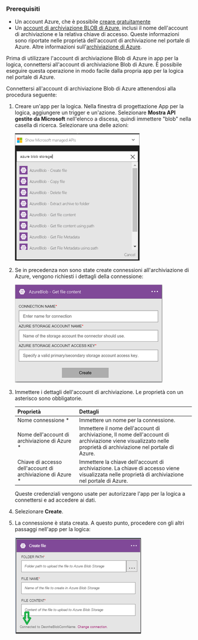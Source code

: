 ### <a name="prerequisites"></a>Prerequisiti
* Un account Azure, che è possibile [creare gratuitamente](https://azure.microsoft.com/free)
* Un [account di archiviazione BLOB di Azure](../articles/storage/storage-create-storage-account.md), inclusi il nome dell'account di archiviazione e la relativa chiave di accesso. Queste informazioni sono riportate nelle proprietà dell'account di archiviazione nel portale di Azure. Altre informazioni sull'[archiviazione di Azure](../articles/storage/storage-introduction.md).

Prima di utilizzare l'account di archiviazione Blob di Azure in app per la logica, connettersi all'account di archiviazione Blob di Azure. È possibile eseguire questa operazione in modo facile dalla propria app per la logica nel portale di Azure.  

Connettersi all'account di archiviazione Blob di Azure attenendosi alla procedura seguente:  

1. Creare un'app per la logica. Nella finestra di progettazione App per la logica, aggiungere un trigger e un'azione. Selezionare **Mostra API gestite da Microsoft** nell'elenco a discesa, quindi immettere "blob" nella casella di ricerca. Selezionare una delle azioni:  
   
    ![Passaggio per la creazione della connessione ad archiviazione BLOB di Azure](./media/connectors-create-api-azureblobstorage/azureblobstorage-1.png)  
2. Se in precedenza non sono state create connessioni all'archiviazione di Azure, vengono richiesti i dettagli della connessione:   
   
    ![Passaggio per la creazione della connessione ad archiviazione BLOB di Azure](./media/connectors-create-api-azureblobstorage/connection-details.png)  
3. Immettere i dettagli dell'account di archiviazione. Le proprietà con un asterisco sono obbligatorie.
   
   | Proprietà | Dettagli |
   | --- | --- |
   | Nome connessione * |Immettere un nome per la connessione. |
   | Nome dell'account di archiviazione di Azure * |Immettere il nome dell'account di archiviazione, Il nome dell'account di archiviazione viene visualizzato nelle proprietà di archiviazione nel portale di Azure. |
   | Chiave di accesso dell'account di archiviazione di Azure * |Immettere la chiave dell'account di archiviazione. La chiave di accesso viene visualizzata nelle proprietà di archiviazione nel portale di Azure. |
   
    Queste credenziali vengono usate per autorizzare l'app per la logica a connettersi e ad accedere ai dati. 
4. Selezionare **Create**.
5. La connessione è stata creata. A questo punto, procedere con gli altri passaggi nell'app per la logica: 
   
    ![Passaggio per la creazione della connessione ad archiviazione BLOB di Azure](./media/connectors-create-api-azureblobstorage/azureblobstorage-3.png)  

